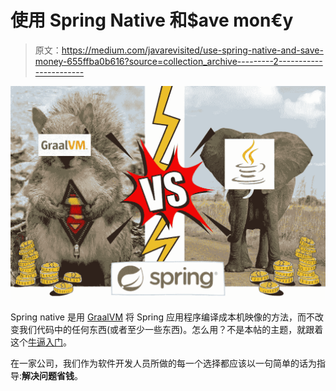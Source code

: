 # 使用 Spring Native 和$ave mon€y

> 原文：<https://medium.com/javarevisited/use-spring-native-and-save-money-655ffba0b616?source=collection_archive---------2----------------------->

![](img/46c8b66baa361cd96b4249cf170a6ab5.png)

Spring native 是用 [GraalVM](https://www.graalvm.org/) 将 Spring 应用程序编译成本机映像的方法，而不改变我们代码中的任何东西(或者至少一些东西)。怎么用？不是本帖的主题，就跟着这个[牛逼入门](https://docs.spring.io/spring-native/docs/current/reference/htmlsingle/#getting-started)。

在一家公司，我们作为软件开发人员所做的每一个选择都应该以一句简单的话为指导:**解决问题省钱**。